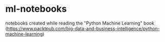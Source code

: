 # ml-notebooks
notebooks created while reading the "Python Machine Learning" book (https://www.packtpub.com/big-data-and-business-intelligence/python-machine-learning)
